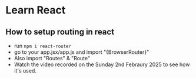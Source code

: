 # Learn React

## How to setup routing in react

- run `npm i react-router`
- go to your app.jsx/app.js and import "{BrowserRouter}"
- Also import "Routes" & "Route"
- Watch the video recorded on the Sunday 2nd Febraury 2025 to see how it's used.
